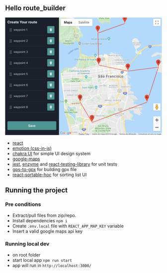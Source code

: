 ## Hello route_builder

![app screenshot](img.png)

 - [react](https://github.com/facebook/react)
 - [emotion (css-in-js)](https://emotion.sh/docs/introduction)
 - [chakra UI](https://chakra-ui.com/) for simple UI design system
 - [google-maps](https://www.ecosia.org/search?q=google%20maps%20api&addon=chrome&addonversion=2.1.0)
 - [jest](https://jestjs.io/), [enzyme](https://github.com/airbnb/enzyme) and [react-testing-library](https://testing-library.com/docs/react-testing-library/intro) for unit tests
 - [gps-to-gpx](https://www.npmjs.com/package/gps-to-gpx) for building gpx file
 - [react-sortable-hoc](https://www.npmjs.com/package/react-sortable-hoc) for sorting list UI

## Running the project

### Pre conditions
- Extract/pull files from zip/repo.
- Install dependencies `npm i`
- Create `.env.local` file with `REACT_APP_MAP_KEY` variable
- Insert a valid google maps api key

### Running local dev
- on root folder
- start local app `npm run start`
- app will run in `http://localhost:3000/`
